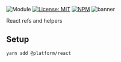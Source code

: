 ![Module](https://img.shields.io/badge/%40platform-react-%23EA4E7E.svg)
[![License: MIT](https://img.shields.io/badge/license-MIT-blue.svg)](https://opensource.org/licenses/MIT)
[![NPM](https://img.shields.io/npm/v/@platform/react.svg?colorB=blue&style=flat)](https://www.npmjs.com/package/@platform/react)
![banner](https://platform.sfo2.digitaloceanspaces.com/repo-banners/react.png)

React refs and helpers

## Setup

    yarn add @platform/react

<p>&nbsp;<p>
<p>&nbsp;<p>


